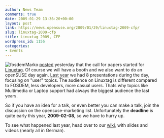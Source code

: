 ```yaml
---
author: News Team
comments: true
date: 2009-01-29 13:36:20+00:00
layout: post
link: https://news.opensuse.org/2009/01/29/linuxtag-2009-cfp/
slug: linuxtag-2009-cfp
title: Linuxtag 2009, CFP
wordpress_id: 1156
categories:
- Events
---
```


![fosdem](//files.opensuse.org/opensuse/en/c/c0/LinuxTag.png)Marko [posted](//blog.markojung.net/2009/01/linuxtag-cfp/) yesterday that the call for papers started for [Linuxtag](//www.linuxtag.org/2009/en.html). Of course we will have a booth and we also want to do an openSUSE day again. [Last year](//en.opensuse.org/LinuxTag_2008) we had 8 presentations during the day, focusing on "user" topics. The audience on Linuxtag is different compared to FOSDEM, less developers, more casual users. Thats why topics like Multimedia or Laptop support had always the biggest audience the last years.

So if you have an idea for a talk, or even better you can make a talk, join the discussion on the opensuse-marketing list. Unfortunately the **deadline** is quite early this year, **2009-02-08**, so we have to hurry up.

To see what happened last year, head over to our [wiki](//en.opensuse.org/LinuxTag_2008), with slides and videos (nearly all in German).
